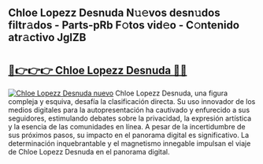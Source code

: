## Chloe Lopezz Desnuda N𝚞𝚎vos desn𝚞dos filtr𝚊dos - Parts-pRb F𝚘tos vid𝚎o - C𝚘ntenido atr𝚊ctivo JglZB

# <h2><a href="http://mbcs3f7.tromn.icu/?c=Chloe+Lopezz+Desnuda">🔗👉👉👉 Chloe Lopezz Desnuda 🔗🔗</a></h2>

[![Chloe Lopezz Desnuda nuevo](https://i.imgur.com/pEAQMta.gif)](http://mbcs3f7.tromn.icu/?c=Chloe+Lopezz+Desnuda)
Chloe Lopezz Desnuda, una figura compleja y esquiva, desafía la clasificación directa. Su uso innovador de los medios digitales para la autopresentación ha cautivado y enfurecido a sus seguidores, estimulando debates sobre la privacidad, la expresión artística y la esencia de las comunidades en línea. A pesar de la incertidumbre de sus próximos pasos, su impacto en el panorama digital es significativo. La determinación inquebrantable y el magnetismo innegable impulsan el viaje de Chloe Lopezz Desnuda en el panorama digital.
